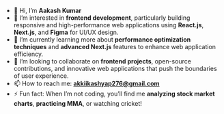 - 👋 Hi, I’m **Aakash Kumar**  
- 👀 I’m interested in **frontend development**, particularly building responsive and high-performance web applications using **React.js**, **Next.js**, and **Figma** for UI/UX design.  
- 🌱 I’m currently learning more about **performance optimization techniques** and **advanced Next.js** features to enhance web application efficiency.  
- 💞️ I’m looking to collaborate on **frontend projects**, open-source contributions, and innovative web applications that push the boundaries of user experience.  
- 📫 How to reach me: **[akkiikashyap276@gmail.com](mailto:akkiikashyap276@gmail.com)**  
- ⚡ Fun fact: When I’m not coding, you’ll find me **analyzing stock market charts**, **practicing MMA**, or watching cricket!  
